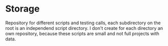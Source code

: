 Storage
=======

Repository for different scripts and testing calls, each subdirectory on the root is an independend script directory.
I don't create for each directory an own repository, because these scripts are small and not full projects with data.
